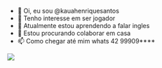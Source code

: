 - 👋 Oi, eu sou @kauahenriquesantos
- 👀 Tenho interesse em ser jogador
- 🌱 Atualmente estou aprendendo a falar ingles
- 💞️ Estou procurando colaborar em casa
- 📫 Como chegar até mim whats 42 99909****

![](https://cms.somosfanaticos.com/__export/1683229124938/sites/fanaticos/img/2023/05/04/gettyimages-1383855133.jpg_1159711837.jpg)

<!---
kauahenriquesantos/kauahenriquesantos is a ✨ special ✨ repository because its `README.md` (this file) appears on your GitHub profile.
You can click the Preview link to take a look at your changes.
--->
